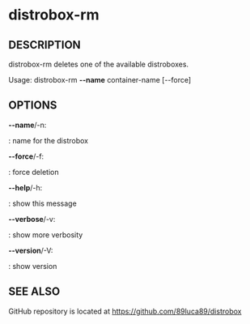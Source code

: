 # distrobox-rm

## DESCRIPTION

distrobox-rm deletes one of the available distroboxes.

Usage: distrobox-rm **\--name** container-name \[\--force\]

## OPTIONS

**\--name**/-n:

:   name for the distrobox

**\--force**/-f:

:   force deletion

**\--help**/-h:

:   show this message

**\--verbose**/-v:

:   show more verbosity

**\--version**/-V:

:   show version

## SEE ALSO

GitHub repository is located at https://github.com/89luca89/distrobox
